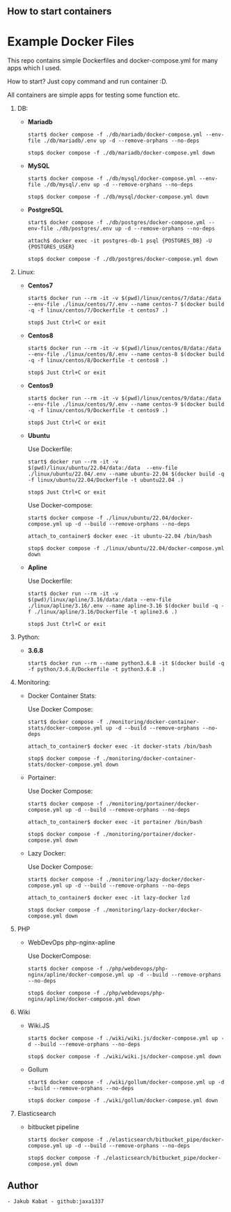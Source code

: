 ## How to start containers

# Example Docker Files

This repo contains simple Dockerfiles and docker-compose.yml for many apps which I used. 

How to start? Just copy command and run container :D. 

All containers are simple apps for testing some function etc.

1. DB:
    - __Mariadb__
        ```shell
        start$ docker compose -f ./db/mariadb/docker-compose.yml --env-file ./db/mariadb/.env up -d --remove-orphans --no-deps

        stop$ docker compose -f ./db/mariadb/docker-compose.yml down
        ```

    - __MySQL__
        ```shell
        start$ docker compose -f ./db/mysql/docker-compose.yml --env-file ./db/mysql/.env up -d --remove-orphans --no-deps

        stop$ docker compose -f ./db/mysql/docker-compose.yml down
        ```

    - __PostgreSQL__
        ```shell
        start$ docker compose -f ./db/postgres/docker-compose.yml --env-file ./db/postgres/.env up -d --remove-orphans --no-deps

        attach$ docker exec -it postgres-db-1 psql {POSTGRES_DB} -U {POSTGRES_USER}

        stop$ docker compose -f ./db/postgres/docker-compose.yml down
        ```
2. Linux:
    - __Centos7__
        ```shell
        start$ docker run --rm -it -v $(pwd)/linux/centos/7/data:/data --env-file ./linux/centos/7/.env --name centos-7 $(docker build -q -f linux/centos/7/Dockerfile -t centos7 .)

        stop$ Just Ctrl+C or exit
        ```

    - __Centos8__
        ```shell
        start$ docker run --rm -it -v $(pwd)/linux/centos/8/data:/data --env-file ./linux/centos/8/.env --name centos-8 $(docker build -q -f linux/centos/8/Dockerfile -t centos8 .)

        stop$ Just Ctrl+C or exit
        ```

    - __Centos9__
        ```shell
        start$ docker run --rm -it -v $(pwd)/linux/centos/9/data:/data --env-file ./linux/centos/9/.env --name centos-9 $(docker build -q -f linux/centos/9/Dockerfile -t centos9 .)

        stop$ Just Ctrl+C or exit
        ```

    - __Ubuntu__
        
        Use Dockerfile: 
        ```shell
        start$ docker run --rm -it -v $(pwd)/linux/ubuntu/22.04/data:/data  --env-file ./linux/ubuntu/22.04/.env --name ubuntu-22.04 $(docker build -q -f linux/ubuntu/22.04/Dockerfile -t ubuntu22.04 .)

        stop$ Just Ctrl+C or exit
        ```

        Use Docker-compose:  
        ```shell  
        start$ docker compose -f ./linux/ubuntu/22.04/docker-compose.yml up -d --build --remove-orphans --no-deps

        attach_to_container$ docker exec -it ubuntu-22.04 /bin/bash

        stop$ docker compose -f ./linux/ubuntu/22.04/docker-compose.yml down
        ```

    - __Apline__

        Use Dockerfile:
        ```shell
        start$ docker run --rm -it -v $(pwd)/linux/apline/3.16/data:/data --env-file ./linux/apline/3.16/.env --name apline-3.16 $(docker build -q -f ./linux/apline/3.16/Dockerfile -t apline3.6 .)

        stop$ Just Ctrl+C or exit
        ```

3. Python:
    - __3.6.8__

        ```shell
        start$ docker run --rm --name python3.6.8 -it $(docker build -q -f python/3.6.8/Dockerfile -t python3.6.8 .)
        ```

4. Monitoring:
    - Docker Container Stats:

        Use Docker Compose:
        ```shell
        start$ docker compose -f ./monitoring/docker-container-stats/docker-compose.yml up -d --build --remove-orphans --no-deps

        attach_to_container$ docker exec -it docker-stats /bin/bash

        stop$ docker compose -f ./monitoring/docker-container-stats/docker-compose.yml down
        ```
        
    - Portainer:

        Use Docker Compose:
        ```shell
        start$ docker compose -f ./monitoring/portainer/docker-compose.yml up -d --build --remove-orphans --no-deps

        attach_to_container$ docker exec -it portainer /bin/bash

        stop$ docker compose -f ./monitoring/portainer/docker-compose.yml down
        ```
    
    - Lazy Docker:

        Use Docker Compose:
        ```shell
        start$ docker compose -f ./monitoring/lazy-docker/docker-compose.yml up -d --build --remove-orphans --no-deps

        attach_to_container$ docker exec -it lazy-docker lzd

        stop$ docker compose -f ./monitoring/lazy-docker/docker-compose.yml down
        ```
5. PHP
    - WebDevOps php-nginx-apline

        Use DockerCompose:
        ```shell
        start$ docker compose -f ./php/webdevops/php-nginx/apline/docker-compose.yml up -d --build --remove-orphans --no-deps
        
        stop$ docker compose -f ./php/webdevops/php-nginx/apline/docker-compose.yml down
        ```

6. Wiki
    - Wiki.JS

        ```shell
        start$ docker compose -f ./wiki/wiki.js/docker-compose.yml up -d --build --remove-orphans --no-deps
        
        stop$ docker compose -f ./wiki/wiki.js/docker-compose.yml down
        ```

    - Gollum

        ```shell
        start$ docker compose -f ./wiki/gollum/docker-compose.yml up -d --build --remove-orphans --no-deps
        
        stop$ docker compose -f ./wiki/gollum/docker-compose.yml down
        ```

7. Elasticsearch

    - bitbucket pipeline
        ```shell
        start$ docker compose -f ./elasticsearch/bitbucket_pipe/docker-compose.yml up -d --build --remove-orphans --no-deps

        stop$ docker compose -f ./elasticsearch/bitbucket_pipe/docker-compose.yml down
        ```
## Author

    - Jakub Kabat - github:jaxa1337